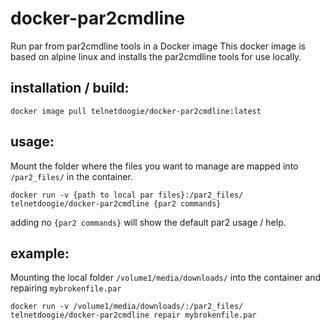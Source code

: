 # docker-par2cmdline
Run par from par2cmdline tools in a Docker image
This docker image is based on alpine linux and installs the par2cmdline tools for use locally.

## installation / build:
```
docker image pull telnetdoogie/docker-par2cmdline:latest
```

## usage:
Mount the folder where the files you want to manage are mapped into `/par2_files/` in the container.
```
docker run -v {path to local par files}:/par2_files/ telnetdoogie/docker-par2cmdline {par2 commands}
```
adding no `{par2 commands}` will show the default par2 usage / help.

## example:
Mounting the local folder `/volume1/media/downloads/` into the container and repairing `mybrokenfile.par`
```
docker run -v /volume1/media/downloads/:/par2_files/ telnetdoogie/docker-par2cmdline repair mybrokenfile.par
```
